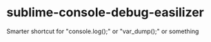 sublime-console-debug-easilizer
===============================

Smarter shortcut for "console.log();" or "var_dump();" or something
